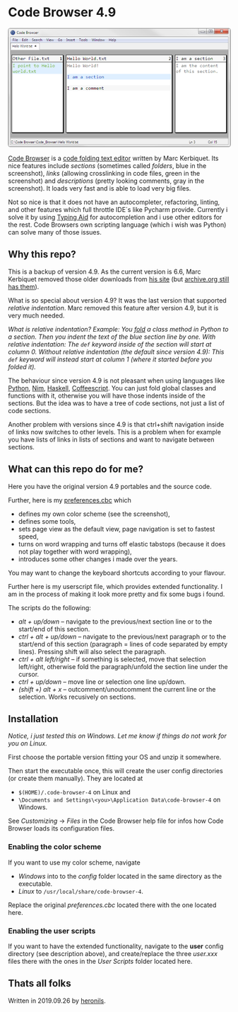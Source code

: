 # Code Browser 4.9

![Screenshot of Code Browser](Screenshot.png)

[Code Browser](http://tibleiz.net/code-browser/) is a [code folding text editor](http://www.tibleiz.net/code-browser/code-folding.html) written by Marc Kerbiquet. Its nice features include *sections* (sometimes called *folders*, blue in the screenshot), *links* (allowing crosslinking in code files, green in the screenshot) and *descriptions* (pretty looking comments, gray in the screenshot). It loads very fast and is able to load very big files.

Not so nice is that it does not have an autocompleter, refactoring, linting, and other features which full throttle IDE´s like Pycharm provide. Currently i solve it by using [Typing Aid](https://github.com/ManiacDC/TypingAid) for autocompletion and i use other editors for the rest. Code Browsers own scripting language (which i wish was Python) can solve many of those issues.

## Why this repo?

This is a backup of version 4.9. As the current version is 6.6, Marc Kerbiquet removed those older downloads from [his site](http://tibleiz.net/code-browser/download.html) (but [archive.org still has them](https://web.archive.org/web/20160912162221/http://tibleiz.net:80/code-browser/download.html)).

What is so special about version 4.9? It was the last version that supported *relative indentation*. Marc removed this feature after version 4.9, but it is very much needed.

*What is relative indentation? Example: You [fold](http://www.tibleiz.net/code-browser/code-folding.html) a class method in Python to a section. Then you indent the text of the blue section line by one. With relative indentation: The `def` keyword inside of the section will start at column 0. Without relative indentation (the default since version 4.9): This `def` keyword will instead start at column 1 (where it started before you folded it).*

The behaviour since version 4.9 is not pleasant when using languages like [Python](https://www.python.org/), [Nim](https://nim-lang.org/), [Haskell](https://www.haskell.org/), [Coffeescript](https://coffeescript.org/). You can just fold global classes and functions with it, otherwise you will have those indents inside of the sections. But the idea was to have a tree of code sections, not just a list of code sections.

Another problem with versions since 4.9 is that ctrl+shift navigation inside of links now switches to other levels. This is a problem when for example you have lists of links in lists of sections and want to navigate between sections.

## What can this repo do for me?

Here you have the original version 4.9 portables and the source code.

Further, here is my [preferences.cbc](preferences.cbc) which

* defines my own color scheme (see the screenshot),
* defines some tools,
* sets page view as the default view, page navigation is set to fastest speed,
* turns on word wrapping and turns off elastic tabstops (because it does not play together with word wrapping),
* introduces some other changes i made over the years.

You may want to change the keyboard shortcuts according to your flavour.

Further here is my userscript file, which provides extended functionality. I am in the process of making it look more pretty and fix some bugs i found.

The scripts do the following:

* *alt + up/down* – navigate to the previous/next section line or to the start/end of this section.
* *ctrl + alt + up/down* – navigate to the previous/next paragraph or to the start/end of this section (paragraph = lines of code separated by empty lines). Pressing shift will also select the paragraph.
* *ctrl + alt left/right* – if something is selected, move that selection left/right, otherwise fold the paragraph/unfold the section line under the cursor.
* *ctrl + up/down* – move line or selection one line up/down.
* *(shift +) alt + x* – outcomment/unoutcomment the current line or the selection. Works recusively on sections.


## Installation

*Notice, i just tested this on Windows. Let me know if things do not work for you on Linux.*

First choose the portable version fitting your OS and unzip it somewhere.

Then start the executable once, this will create the user config directories (or create them manually). They are located at

* `$(HOME)/.code-browser-4` on Linux and
* `\Documents and Settings\<you>\Application Data\code-browser-4` on Windows.

See *Customizing* -> *Files* in the Code Browser help file for infos how Code Browser loads its configuration files.

### Enabling the color scheme

If you want to use my color scheme, navigate

* *Windows* into to the *config* folder located in the same directory as the executable.
* *Linux* to `/usr/local/share/code-browser-4`.

Replace the original *preferences.cbc* located there with the one located here.

### Enabling the user scripts

If you want to have the extended functionality, navigate to the **user** config directory (see description above), and create/replace the three *user.xxx* files there with the ones in the *User Scripts* folder located here.

## Thats all folks

Written in 2019.09.26 by [heronils](https://github.com/heronils?tab=repositories).

